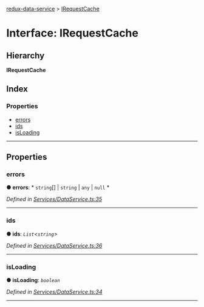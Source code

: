 [redux-data-service](../README.md) > [IRequestCache](../interfaces/irequestcache.md)

# Interface: IRequestCache

## Hierarchy

**IRequestCache**

## Index

### Properties

* [errors](irequestcache.md#errors)
* [ids](irequestcache.md#ids)
* [isLoading](irequestcache.md#isloading)

---

## Properties

<a id="errors"></a>

###  errors

**● errors**: * `string`[] &#124; `string` &#124; `any` &#124; `null`
*

*Defined in [Services/DataService.ts:35](https://github.com/Rediker-Software/redux-data-service/blob/9764f28/src/Services/DataService.ts#L35)*

___
<a id="ids"></a>

###  ids

**● ids**: *`List`<`string`>*

*Defined in [Services/DataService.ts:36](https://github.com/Rediker-Software/redux-data-service/blob/9764f28/src/Services/DataService.ts#L36)*

___
<a id="isloading"></a>

###  isLoading

**● isLoading**: *`boolean`*

*Defined in [Services/DataService.ts:34](https://github.com/Rediker-Software/redux-data-service/blob/9764f28/src/Services/DataService.ts#L34)*

___

